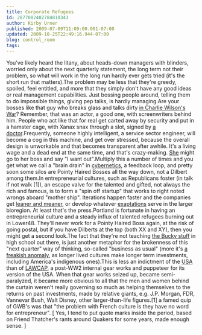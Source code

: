 ```yaml
---
title: Corporate Refugees
id: 2877082402784818343
author: Kirby Urner
published: 2009-07-09T11:09:00.001-07:00
updated: 2009-10-25T22:49:16.944-07:00
blog: control_room
tags: 
---
```


You've likely heard the litany, about heads-down managers with blinders, worried only about the next quarterly statement, the long term not their problem, so what will work in the long run hardly ever gets tried (it's the short run that matters).The problem may be less that they're greedy, spoiled, feel entitled, and more that they simply don't have any good ideas or real management capabilities. Just bossing people around, telling them to do impossible things, giving pep talks, is hardly managing.Are your bosses like that guy who breaks glass and talks dirty [in Charlie Wilson's War](http://mybizmo.blogspot.com/2007/12/charlie-wilsons-war-movie-review.html)? Remember, that was an actor, a good one, with screenwriters behind him. People who act like that for real get carted away by security and put in a hamster cage, with Xanax snax through a slot, signed by [a doctor](http://worldgame.blogspot.com/2009/06/wanderers-2009623.html).Frequently, someone highly intelligent, a service sector engineer, will become a cog in this machine, and get over stressed, because the overall design is unworkable and that becomes transparent after awhile. It's a living wage and a dead end at the same time, and that's crazy-making. [She](http://worldgame.blogspot.com/2005/01/rebuilding-iraq.html) might go to her boss and say "I want out".Multiply this a number of times and you get what we call a "brain drain" in [cybernetics](http://en.wikipedia.org/wiki/Synergetics_%28Fuller%29), a feedback loop, and pretty soon some silos are Pointy Haired Bosses all the way down, not a Dilbert among them.In entrepreneurial cultures, such as Republicans foster (in talk if not walk [1]), an escape valve for the talented and gifted, not always the rich and famous, is to form a "spin off startup" that works to right noted wrongs aboard "mother ship". Iterations happen faster and the companies get [leaner and meaner](http://worldgame.blogspot.com/2004/12/school-business.html), or develop whatever [exaptations](http://mybizmo.blogspot.com/2009/07/lailas-birthday-movie-review.html) serve in the larger bioregion. At least that's the press.Portland is fortunate in having an entrepreneurial culture and a steady influx of talented refugees burning out in Lower48. They'll never work for a Pointy Haired Boss again, at the risk of going postal, but if you have Dilberts at the top (both XX and XY), then you might get a second look.The fact that they're not teaching [the Bucky stuff](http://mybizmo.blogspot.com/2009/07/screen-tests.html) in high school out there, is just another metaphor for the brokenness of this "next quarter" way of thinking, so-called "business as usual" (more it's [a freakish anomaly](http://controlroom.blogspot.com/2005/01/why-civilizations-fail.html), as longer lived cultures make longer term investments, including America's indigenous ones).This is less an indictment of the [USA](http://www.grunch.net/synergetics/usaos.html) than of [LAWCAP](http://mybizmo.blogspot.com/2008/05/carrier-movie-review.html), a post-WW2 internal gear works and puppeteer for its version of the USA. When that gear works seized up, became semi-paralyzed, it became more obvious to all that the men and women behind the curtain weren't really governing so much as helping themselves to the returns on past investments, made by relative giants, e.g. J.P. Morgan, FDR, Vannevar Bush, Walt Disney, other larger-than-life figures.[1] a famed quip of GWB's was that "the problem with French culture is they have no word for entrepreneur". [ Yes, I tend to put quote marks inside the period, based on Friend Thatcher's rants around Quakers for some years, made enough sense. ]